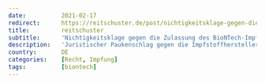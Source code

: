 ```yaml
---
date:          2021-02-17
redirect:      https://reitschuster.de/post/nichtigkeitsklage-gegen-die-zulassung-des-biontech-impfstoffs/
title:         reitschuster
subtitle:      'Nichtigkeitsklage gegen die Zulassung des BioNTech-Impfstoffs'
description:   'Juristischer Paukenschlag gegen die Impfstoffhersteller: Eine Nichtigkeitsklage soll die zentralisierte Zulassung des BioNTech-Impfstoffs "Comirnaty" unterbinden. Kläger sind 36 Südtiroler.'
country:       DE
categories:    [Recht, Impfung]
tags:          [biontech]
---
```

